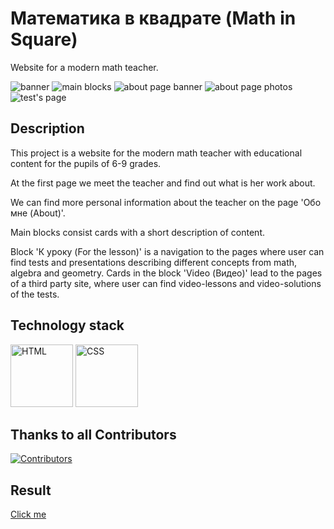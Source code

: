 # Математика в квадрате (Math in Square)

Website for a modern math teacher.

<p> 
<img src="assets/img/readMe/banner.png" alt="banner"/>
<img src="assets/img/readMe/main-blocks.png" alt="main blocks"/>
<img src="assets/img/readMe/about.png" alt="about page banner"/>
<img src="assets/img/readMe/about2.png" alt="about page photos"/>
<img src="assets/img/readMe/work.png" alt="test's page"/>
</p>

## Description

<p>This project is a website for the modern math teacher with educational content for the pupils of 6-9 grades.</p>
<p>At the first page we meet the teacher and find out what is her work about.</p>
<p>We can find more personal information about the teacher on the page 'Обо мне (About)'.</p>
<p>Main blocks consist cards with a short description of content. </p>
<p>Block 'К уроку (For the lesson)' is a navigation to the pages where user can find tests and presentations describing different concepts from math, algebra and geometry.
Cards in the block 'Video (Видео)' lead to the pages of a third party site, where user can find video-lessons and video-solutions of the tests.</p>


## Technology stack
<p>
<img src="assets/img/readMe/HTML.png" alt="HTML" width="100rem"/>
<img src="assets/img/readMe/CSS.png" alt="CSS" width="100rem"/>
</p>


## Thanks to all Contributors
[![Contributors](https://contrib.rocks/image?repo=MZ-87/mathteacher-site)](https://github.com/MZ-87/mathteacher-site/graphs/contributors)

## Result

[Сlick me](https://aleksandramosyagina.github.io/mathteacher-site/)
